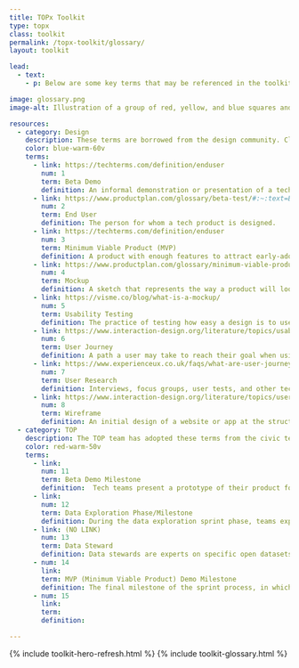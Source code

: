 ```yaml
---
title: TOPx Toolkit
type: topx
class: toolkit
permalink: /topx-toolkit/glossary/
layout: toolkit

lead:
  - text:
    - p: Below are some key terms that may be referenced in the toolkit, as well as through the sprint and in conversations with individuals in the civic tech community. Click the term for additional resources and the source of each definition.

image: glossary.png
image-alt: Illustration of a group of red, yellow, and blue squares and rectangles

resources:
  - category: Design
    description: These terms are borrowed from the design community. Click the term for additional resources and the source of each definition.
    color: blue-warm-60v
    terms:
      - link: https://techterms.com/definition/enduser
        num: 1
        term: Beta Demo
        definition: An informal demonstration or presentation of a tech product in progress, usually with some early version of working features.
      - link: https://www.productplan.com/glossary/beta-test/#:~:text=Beta%20testing%20is%20an%20opportunity,product%20to%20a%20wide%20audience
        num: 2
        term: End User
        definition: The person for whom a tech product is designed.
      - link: https://techterms.com/definition/enduser
        num: 3
        term: Minimum Viable Product (MVP)
        definition: A product with enough features to attract early-adopter customers and validate a product idea early in the product development cycle.
      - link: https://www.productplan.com/glossary/minimum-viable-product/
        num: 4
        term: Mockup
        definition: A sketch that represents the way a product will look.
      - link: https://visme.co/blog/what-is-a-mockup/
        num: 5
        term: Usability Testing
        definition: The practice of testing how easy a design is to use for a group of representative users. It usually involves observing users as they attempt to complete tasks and can be done for different types of designs, from user interfaces to physical products.
      - link: https://www.interaction-design.org/literature/topics/usability-testing
        num: 6
        term: User Journey
        definition: A path a user may take to reach their goal when using a particular digital tool. User journeys are used in designing digital tools to identify the different ways to enable the user to achieve their goal as quickly and easily as possible.
      - link: https://www.experienceux.co.uk/faqs/what-are-user-journeys/
        num: 7
        term: User Research
        definition: Interviews, focus groups, user tests, and other techniques conducted to understand the target audience of a product, or ‘end users’.  This includes their goals, needs, interests, and preferences. User research helps teams produce designs that improve users’ working practices and lives. User research also involves the continuous evaluation of the impact of designs on the users, not only during the design and development phase but after long-term use, too.
      - link: https://www.interaction-design.org/literature/topics/user-research
        num: 8
        term: Wireframe
        definition: An initial design of a website or app at the structural level. A wireframe is commonly used to lay out content and functionality on a page which takes into account user needs and user journeys. Wireframes are used early in the development process to establish the basic structure of a page before visual design and content is added.
  - category: TOP
    description: The TOP team has adopted these terms from the civic tech and product development community for use in the TOP sprint framework.
    color: red-warm-50v
    terms:
      - link: 
        num: 11
        term: Beta Demo Milestone
        definition:  Tech teams present a prototype of their product for feedback.
      - link: 
        num: 12
        term: Data Exploration Phase/Milestone
        definition: During the data exploration sprint phase, teams explore federal government open datasets to identify data they can use in their sprint products. During the data exploration milestone at the end of that phase, teams connect with federal data stewards to present what they’ve learned and ask questions about how to find and work with federal data.
      - link: (NO LINK)
        num: 13
        term: Data Steward
        definition: Data stewards are experts on specific open datasets or data tools (e.g., data.census.gov) who help tech teams identify federal open datasets to use in their products, and answer technical questions about the data.
      - num: 14
        link: 
        term: MVP (Minimum Viable Product) Demo Milestone
        definition: The final milestone of the sprint process, in which teams present their ‘MVP’ to the sprint leaders to culminate the sprint. Their MVP should include working features and be ready for use by an end user, but can be improved upon in the future, especially after receiving user feedback.
      - num: 15
        link:
        term:
        definition:

---
```


{% include toolkit-hero-refresh.html %}
{% include toolkit-glossary.html %}
